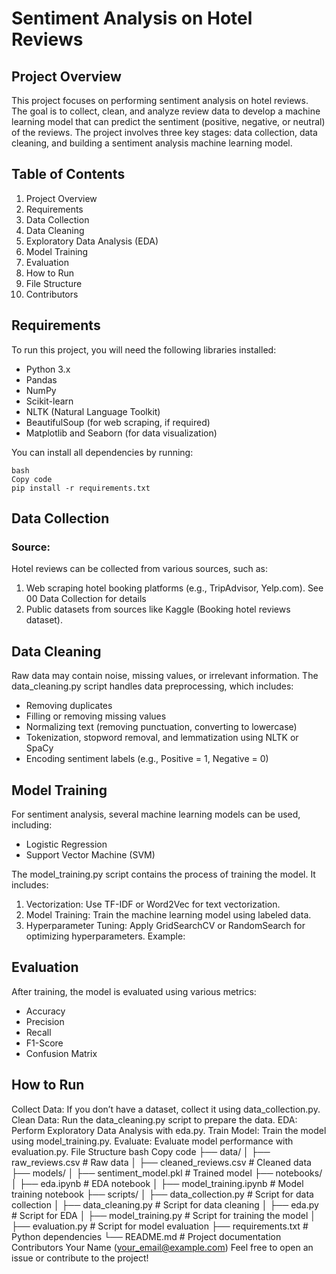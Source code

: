 # Sentiment Analysis on Hotel Reviews
## Project Overview
This project focuses on performing sentiment analysis on hotel reviews. The goal is to collect, clean, and analyze review data to develop a machine learning model that can predict the sentiment (positive, negative, or neutral) of the reviews. The project involves three key stages: data collection, data cleaning, and building a sentiment analysis machine learning model.

## Table of Contents
1. Project Overview
2. Requirements
3. Data Collection
4. Data Cleaning
5. Exploratory Data Analysis (EDA)
6. Model Training
7. Evaluation
8. How to Run
9. File Structure
10. Contributors

## Requirements
To run this project, you will need the following libraries installed:

- Python 3.x
- Pandas
- NumPy
- Scikit-learn
- NLTK (Natural Language Toolkit)
- BeautifulSoup (for web scraping, if required)
- Matplotlib and Seaborn (for data visualization)


You can install all dependencies by running:
```
bash
Copy code
pip install -r requirements.txt
```

## Data Collection

### Source:
Hotel reviews can be collected from various sources, such as:

1. Web scraping hotel booking platforms (e.g., TripAdvisor, Yelp.com). See 00 Data Collection for details
2. Public datasets from sources like Kaggle (Booking hotel reviews dataset).

## Data Cleaning
Raw data may contain noise, missing values, or irrelevant information. The data_cleaning.py script handles data preprocessing, which includes:

- Removing duplicates
- Filling or removing missing values
- Normalizing text (removing punctuation, converting to lowercase)
- Tokenization, stopword removal, and lemmatization using NLTK or SpaCy
- Encoding sentiment labels (e.g., Positive = 1, Negative = 0)

## Model Training
For sentiment analysis, several machine learning models can be used, including:

- Logistic Regression
- Support Vector Machine (SVM)

The model_training.py script contains the process of training the model. It includes:

1. Vectorization: Use TF-IDF or Word2Vec for text vectorization.
2. Model Training: Train the machine learning model using labeled data.
3. Hyperparameter Tuning: Apply GridSearchCV or RandomSearch for optimizing hyperparameters.
Example:

## Evaluation
After training, the model is evaluated using various metrics:

- Accuracy
- Precision
- Recall
- F1-Score
- Confusion Matrix

## How to Run
Collect Data: If you don’t have a dataset, collect it using data_collection.py.
Clean Data: Run the data_cleaning.py script to prepare the data.
EDA: Perform Exploratory Data Analysis with eda.py.
Train Model: Train the model using model_training.py.
Evaluate: Evaluate model performance with evaluation.py.
File Structure
bash
Copy code
├── data/
│   ├── raw_reviews.csv          # Raw data
│   ├── cleaned_reviews.csv      # Cleaned data
├── models/
│   ├── sentiment_model.pkl      # Trained model
├── notebooks/
│   ├── eda.ipynb                # EDA notebook
│   ├── model_training.ipynb     # Model training notebook
├── scripts/
│   ├── data_collection.py       # Script for data collection
│   ├── data_cleaning.py         # Script for data cleaning
│   ├── eda.py                   # Script for EDA
│   ├── model_training.py        # Script for training the model
│   ├── evaluation.py            # Script for model evaluation
├── requirements.txt             # Python dependencies
└── README.md                    # Project documentation
Contributors
Your Name (your_email@example.com)
Feel free to open an issue or contribute to the project!
